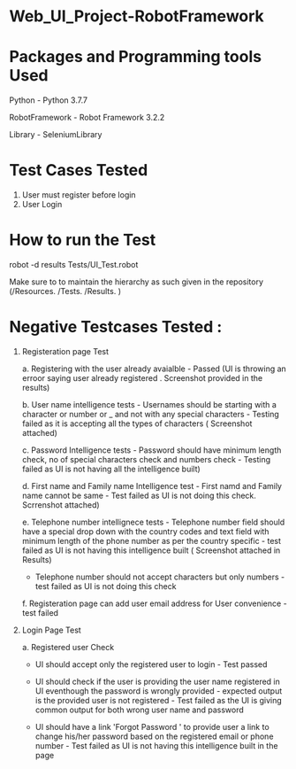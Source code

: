 # Web_UI_Project-RobotFramework

# Packages and Programming tools Used
Python - Python 3.7.7

RobotFramework - Robot Framework 3.2.2

Library - SeleniumLibrary


# Test Cases Tested
1. User must register before login
2. User Login

# How to run the Test
robot -d results Tests/UI_Test.robot

Make sure to to maintain the hierarchy as such given in the repository (/Resources. /Tests. /Results. )


# Negative Testcases Tested :

1. Registeration page Test 

    a. Registering with the user already avaialble - Passed (UI is throwing an erroor saying user already registered . Screenshot provided in the results)
    
    b. User name intelligence tests - Usernames should be starting with a character or number or _ and not with any special characters - Testing failed as it is accepting all the types of characters ( Screenshot attached)
    
    c. Password Intelligence tests - Password should have minimum length check, no of special characters check and numbers check - Testing failed as UI is not having all the intelligence built)
    
    d. First name and Family name Intelligence test - First namd and Family name cannot be same - Test failed as UI is not doing this check. Scrrenshot attached)
    
    e. Telephone number intellignece tests - Telephone number field should have a special drop down with the country codes and text field with minimum length of the phone number as per the country specific - test failed as UI is not having this intelligence built ( Screenshot attached in Results)
    
      - Telephone number should not accept characters but only numbers - test failed as UI is not doing this check
      
    f. Registeration page can add user email address for User convenience - test failed
    
    
 2. Login Page Test
 
    a. Registered user Check 
    
    - UI should accept only the registered user to login - Test passed
    
    - UI should check  if the user is providing the user name registered in UI eventhough the password is wrongly provided - expected output is the provided user is not registered - Test failed as the UI is giving common output for both wrong user name and password
    
    - UI should have a link 'Forgot Password ' to provide user a link to change his/her password based on the registered email or phone number - Test failed as UI is not having this intelligence built in the page
    
    
    


